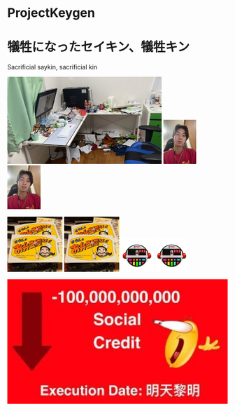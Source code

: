 # ProjectKeygen
# 犠牲になったセイキン、犠牲キン 
Sacrificial saykin, sacrificial kin

 <img src="./IMG_8090.png" width="70%"> 
 <img src="./SPOILER_IMG_7153.png" width="15%"> <img src="./SPOILER_IMG_7153.png" width="15%">


<img src="./DQb9PoAXUAEatnW.png" width="25%"> <img src="./DQb9PoAXUAEatnW.png" width="25%">
<img src="./emoji.png" width="15%"> <img src="./emoji.png" width="15%"> 

<img src="./image209363819.png" width="100%"> 
